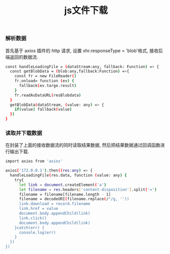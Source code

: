 ﻿---
title: "js文件下载"
tags:
  - Articles
---

### 解析数据

首先基于 axios 插件的 http 请求, 设置 xhr.responseType = 'blob'格式, 接收后端返回的数据流.

```bash
const handleLoadingFile = (dataStream:any, fallback: Function) => {
  const getBlobData = (blob:any,fallback:Function) =>{
    const fr = new FileReader()
    fr.onload= function (ev) {
      fallback(ev.targe.result)
    }
    fr.readAsDataURL(resBlobdata)
  }
  getBlobData(dataStream, (value: any) => {
    if(value) fallback(value)
  })
}
```

### 读取并下载数据

在封装了上面的接收数据流的同时读取结果数据, 然后把结果数据通过回调函数进行输出下载.

```bash
import axios from 'axios'

axios('172.0.0.1').then((res:any) => {
  handleLoadingFile(res.data, function (value: any) {
    try{
      let link = document.createElement('a')
      let filename = res.headers['content-disposition'].split('=')
      filename = filename[filename.length - 1]
      filename = decodeURI(filename.replace(/"/g, ''))
      link.download = record.filename
      link.href = value
      document.body.appendChild(link)
      link.click()
      document.body.appendChild(link)
    }catch(err) {
      console.log(err)
    }
  })
})
```
